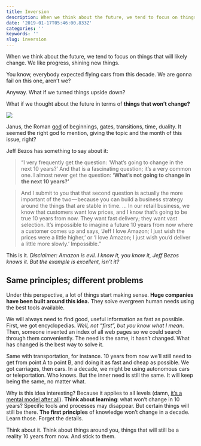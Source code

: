 ```yaml
---
title: Inversion
description: When we think about the future, we tend to focus on things that will likely change. We like progress, shining new things.
date: '2019-01-17T05:46:00.833Z'
categories: ''
keywords: ''
slug: inversion
---
```


When we think about the future, we tend to focus on things that will likely change. We like progress, shining new things.

You know, everybody expected flying cars from this decade. We are gonna fail on this one, aren’t we?

Anyway. What if we turned things upside down?

What if we thought about the future in terms of **things that won’t change?**

![](https://cdn-images-1.medium.com/max/800/0*uP_PQ59aMVSBNpH-.jpg)

Janus, the Roman [god](https://en.wikipedia.org/wiki/List_of_Roman_deities 'List of Roman deities') of beginnings, gates, transitions, time, duality. It seemed the right god to mention, giving the topic and the month of this issue, right?

Jeff Bezos has something to say about it:

> “I very frequently get the question: ‘What’s going to change in the next 10 years?’ And that is a fascinating question; it’s a very common one. I almost never get the question: **‘What’s not going to change in the next 10 years?’**

> And I submit to you that that second question is actually the more important of the two — because you can build a business strategy around the things that are stable in time. … In our retail business, we know that customers want low prices, and I know that’s going to be true 10 years from now. They want fast delivery; they want vast selection. It’s impossible to imagine a future 10 years from now where a customer comes up and says, ‘Jeff I love Amazon; I just wish the prices were a little higher,’ or ‘I love Amazon; I just wish you’d deliver a little more slowly.’ Impossible.”

This is it. _Disclaimer: Amazon is evil. I know it, you know it, Jeff Bezos knows it. But the example is excellent, isn’t it?_

## Same principles; different problems

Under this perspective, a lot of things start making sense. **Huge companies have been built around this idea.** They solve evergreen human needs using the best tools available.

We will always need to find good, useful information as fast as possible. First, we got encyclopedias. _Well, not “first”, but you know what I mean_. Then, someone invented an index of all web pages so we could search through them conveniently. The need is the same, it hasn’t changed. What has changed is the best way to solve it.

Same with transportation, for instance. 10 years from now we’ll still need to get from point A to point B, and doing it as fast and cheap as possible. We got carriages, then cars. In a decade, we might be using autonomous cars or teleportation. Who knows. But the inner need is still the same. It will keep being the same, no matter what.

Why is this idea interesting? Because it applies to all levels (damn, [it’s a mental model after all](https://fs.blog/2013/10/inversion/)). **Think about learning**: what won’t change in 10 years? Specific tools and processes may disappear. But certain things will still be there. **The first principles** of knowledge won’t change in a decade. Learn those. Forget the details.

Think about it. Think about things around you, things that will still be a reality 10 years from now. And stick to them.
